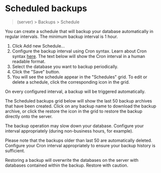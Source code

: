 # Scheduled backups

> (server) > Backups > Schedule

You can create a schedule that will backup your database automatically in regular intervals. The minimum backup interval is 1 hour.

1. Click Add new Schedule...
2. Configure the backup interval using Cron syntax. Learn about Cron syntax [here](https://en.wikipedia.org/wiki/Cron). The text below will show the Cron interval in a human readable format.
3. Select the database you want to backup periodically.
4. Click the "Save" button.
5. You will see the schedule appear in the "Schedules" grid. To edit or delete a schedule, click the corresponding icon in the grid.

On every configured interval, a backup will be triggered automatically.

The Scheduled backups grid below will show the last 50 backup archives that have been created. Click on any backup name to download the backup archive, or click the restore the icon in the grid to restore the backup directly onto the server.

The backup operation may slow down your database. Configure your interval appropriately (during non-business hours, for example).

Please note that the backups older than last 50 are automatically deleted. Configure your Cron interval appropriately to ensure your backup history is sufficient.

Restoring a backup will overwrite the databases on the server with databases contained within the backup. Restore with caution.